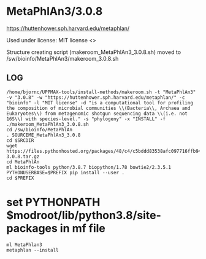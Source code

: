 MetaPhlAn3/3.0.8
========================

<https://huttenhower.sph.harvard.edu/metaphlan/>

Used under license:
MIT license
<>

Structure creating script (makeroom_MetaPhlAn3_3.0.8.sh) moved to /sw/bioinfo/MetaPhlAn3/makeroom_3.0.8.sh

LOG
---

    /home/bjornc/UPPMAX-tools/install-methods/makeroom.sh -t "MetaPhlAn3" -v "3.0.8" -w "https://huttenhower.sph.harvard.edu/metaphlan/" -c "bioinfo" -l "MIT license" -d "is a computational tool for profiling the composition of microbial communities \\(Bacteria\\, Archaea and Eukaryotes\\) from metagenomic shotgun sequencing data \\(i.e. not 16S\\) with species-level." -s "phylogeny" -x "INSTALL" -f
    ./makeroom_MetaPhlAn3_3.0.8.sh
    cd /sw/bioinfo/MetaPhlAn
    . SOURCEME_MetaPhlAn3_3.0.8
    cd $SRCDIR
    wget https://files.pythonhosted.org/packages/48/c4/c5bddd83538afc097716ffb940d37994e320dc82d8e24e542197c37262db/MetaPhlAn-3.0.8.tar.gz
    cd MetaPhlAn 
    ml bioinfo-tools python/3.8.7 biopython/1.78 bowtie2/2.3.5.1
    PYTHONUSERBASE=$PREFIX pip install --user .
    cd $PREFIX
#    set PYTHONPATH $modroot/lib/python3.8/site-packages in mf file
    ml MetaPhlan3
    metaphlan --install 
    
